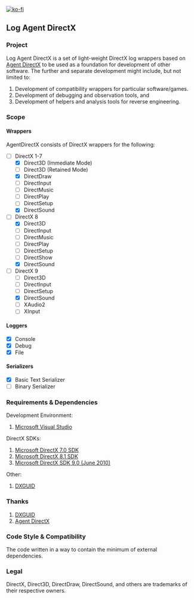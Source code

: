 [![ko-fi](https://ko-fi.com/img/githubbutton_sm.svg)](https://ko-fi.com/C0C619KV5Z)
## Log Agent DirectX

### Project
Log Agent DirectX is a set of light-weight DirectX log wrappers based on [Agent DirectX](https://github.com/EugeneKirian/AgentDirectX) to be used as a foundation for development of other software. The further and separate development might include, but not limited to:

1. Development of compatibility wrappers for particular software/games.
2. Development of debugging and observation tools, and
3. Development of helpers and analysis tools for reverse engineering.

### Scope
#### Wrappers
AgentDirectX consists of DirectX wrappers for the following:
* [ ] DirectX 1-7
	* [x] Direct3D (Immediate Mode)
	- [ ] Direct3D (Retained Mode)
	* [x] DirectDraw
	* [ ] DirectInput
	* [ ] DirectMusic
	* [ ] DirectPlay
	* [ ] DirectSetup
	* [x] DirectSound
* [ ] DirectX 8
	* [x] Direct3D
	* [ ] DirectInput
	* [ ] DirectMusic
	* [ ] DirectPlay
	* [ ] DirectSetup
	* [ ] DirectShow
	* [x] DirectSound
* [ ] DirectX 9
	* [ ] Direct3D
	* [ ] DirectInput
	* [ ] DirectSetup
	* [x] DirectSound
	* [ ] XAudio2
	* [ ] XInput

#### Loggers
* [x] Console
* [x] Debug
* [x] File

#### Serializers
* [x] Basic Text Serializer
* [ ] Binary Serializer

### Requirements & Dependencies
Development Environment:
1. [Microsoft Visual Studio](https://visualstudio.microsoft.com/downloads/)

DirectX SDKs:
1. [Microsoft DirectX 7.0 SDK](https://archive.org/details/dx7sdk-7001)
2. [Microsoft DirectX 8.1 SDK](https://archive.org/details/dx81sdk_full)
3. [Microsoft DirectX SDK 9.0 (June 2010)](https://www.microsoft.com/en-us/download/details.aspx?id=6812)

Other:
1. [DXGUID](https://github.com/EugeneKirian/DXGUID)

### Thanks
1. [DXGUID](https://github.com/EugeneKirian/DXGUID)
2. [Agent DirectX](https://github.com/EugeneKirian/AgentDirectX)

### Code Style & Compatibility
The code written in a way to contain the minimum of external dependencies.

### Legal
DirectX, Direct3D, DirectDraw, DirectSound, and others are trademarks of their respective owners.
